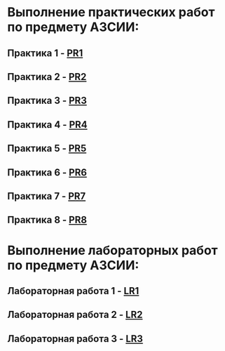 # Выполнение практических работ по предмету АЗСИИ:
## Практика 1 - [PR1](https://github.com/Evgesha8286/Pankov-AZSII/tree/8ffef88fd3e0b8a04bd499ae51d398c1f423f94f/PR1)
## Практика 2 - [PR2](https://github.com/Evgesha8286/Pankov-AZSII/tree/c2cb951d2cdd5cb2a3a9176d085e453f1d987b21/PR2)
## Практика 3 - [PR3](https://github.com/Evgesha8286/Pankov-AZSII/tree/df8fa82c808f6836cb240a2312fdb99d2cc5ace0/PR3)
## Практика 4 - [PR4](https://github.com/Evgesha8286/Pankov-AZSII/tree/8a5efbcef13cb399da9a98b2ea935d4f2e74f3df/PR4)
## Практика 5 - [PR5](https://github.com/Evgesha8286/Pankov-AZSII/tree/cf8eb8e0d827507f2382fe67444a80d2ba1acb73/PR5)
## Практика 6 - [PR6](https://github.com/Evgesha8286/Pankov-AZSII/tree/fd24f47864dd060f50b96532d8abb01543f794b2/PR6)
## Практика 7 - [PR7](https://github.com/Evgesha8286/Pankov-AZSII/tree/fc83781674ecc308d4d7ae853d256defdac21893/PR7)
## Практика 8 - [PR8](https://github.com/Evgesha8286/Pankov-AZSII/tree/c3b21b660dece9f0fd4c6dd43ed259a6beb219f0/PR8)

# Выполнение лабораторных работ по предмету АЗСИИ:
## Лабораторная работа 1 - [LR1](https://github.com/Evgesha8286/Pankov-AZSII/tree/efb580948d853de6448f745bb76995ad46161a72/LR1)
## Лабораторная работа 2 - [LR2](https://github.com/Evgesha8286/Pankov-AZSII/tree/8d457b094d83f317a1d2b509101ac7741a4550c4/LR2)
## Лабораторная работа 3 - [LR3](https://github.com/Evgesha8286/Pankov-AZSII/tree/9f856243c65ea0bb758c1cbaddd0fc6baea2d70c/LR3)
